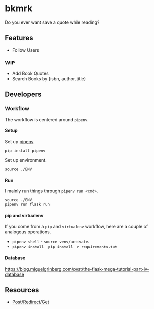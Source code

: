 # bkmrk

Do you ever want save a quote while reading?

## Features

* Follow Users

### WIP

* Add Book Quotes
* Search Books by {isbn, author, title}

## Developers

### Workflow

The workflow is centered around `pipenv`.

#### Setup

Set up [pipenv](https://docs.pipenv.org/).

`pip install pipenv`

Set up environment.

`source ./ENV`

#### Run

I mainly run things through `pipenv run <cmd>`.


```
source ./ENV
pipenv run flask run
```

#### pip and virtualenv

If you come from a `pip` and `virtualenv` workflow, here are a couple of
analogous operations.

* `pipenv shell` - `source venv/activate`. 
* `pipenv install` - `pip install -r requirements.txt`

#### Database

https://blog.miguelgrinberg.com/post/the-flask-mega-tutorial-part-iv-database

## Resources

* [Post/Redirect/Get](https://en.wikipedia.org/wiki/Post/Redirect/Get)
